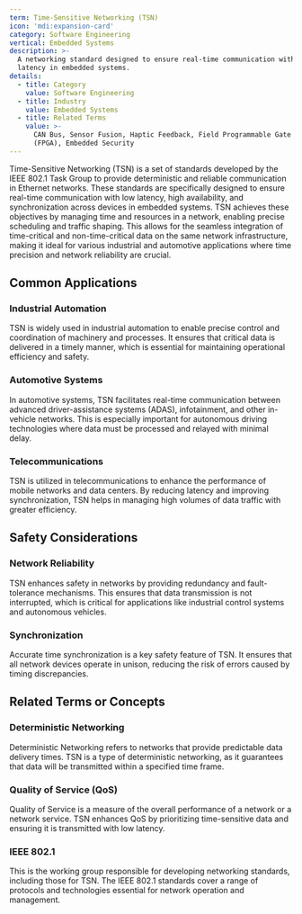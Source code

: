 ```yaml
---
term: Time-Sensitive Networking (TSN)
icon: 'mdi:expansion-card'
category: Software Engineering
vertical: Embedded Systems
description: >-
  A networking standard designed to ensure real-time communication with low
  latency in embedded systems.
details:
  - title: Category
    value: Software Engineering
  - title: Industry
    value: Embedded Systems
  - title: Related Terms
    value: >-
      CAN Bus, Sensor Fusion, Haptic Feedback, Field Programmable Gate Array
      (FPGA), Embedded Security
---
```

Time-Sensitive Networking (TSN) is a set of standards developed by the IEEE 802.1 Task Group to provide deterministic and reliable communication in Ethernet networks. These standards are specifically designed to ensure real-time communication with low latency, high availability, and synchronization across devices in embedded systems. TSN achieves these objectives by managing time and resources in a network, enabling precise scheduling and traffic shaping. This allows for the seamless integration of time-critical and non-time-critical data on the same network infrastructure, making it ideal for various industrial and automotive applications where time precision and network reliability are crucial.

## Common Applications

### Industrial Automation
TSN is widely used in industrial automation to enable precise control and coordination of machinery and processes. It ensures that critical data is delivered in a timely manner, which is essential for maintaining operational efficiency and safety.

### Automotive Systems
In automotive systems, TSN facilitates real-time communication between advanced driver-assistance systems (ADAS), infotainment, and other in-vehicle networks. This is especially important for autonomous driving technologies where data must be processed and relayed with minimal delay.

### Telecommunications
TSN is utilized in telecommunications to enhance the performance of mobile networks and data centers. By reducing latency and improving synchronization, TSN helps in managing high volumes of data traffic with greater efficiency.

## Safety Considerations

### Network Reliability
TSN enhances safety in networks by providing redundancy and fault-tolerance mechanisms. This ensures that data transmission is not interrupted, which is critical for applications like industrial control systems and autonomous vehicles.

### Synchronization
Accurate time synchronization is a key safety feature of TSN. It ensures that all network devices operate in unison, reducing the risk of errors caused by timing discrepancies.

## Related Terms or Concepts

### Deterministic Networking
Deterministic Networking refers to networks that provide predictable data delivery times. TSN is a type of deterministic networking, as it guarantees that data will be transmitted within a specified time frame.

### Quality of Service (QoS)
Quality of Service is a measure of the overall performance of a network or a network service. TSN enhances QoS by prioritizing time-sensitive data and ensuring it is transmitted with low latency.

### IEEE 802.1
This is the working group responsible for developing networking standards, including those for TSN. The IEEE 802.1 standards cover a range of protocols and technologies essential for network operation and management.
